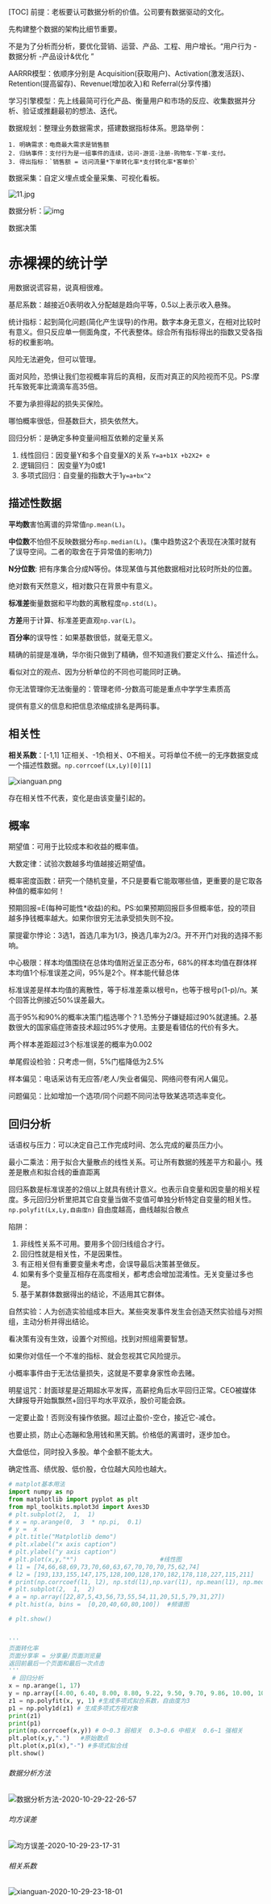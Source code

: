 [TOC]
前提：老板要认可数据分析的价值。公司要有数据驱动的文化。

先构建整个数据的架构比细节重要。

不是为了分析而分析，要优化营销、运营、产品、工程、用户增长。“用户行为 - 数据分析 -产品设计&优化 ”



AARRR模型：依顺序分别是 Acquisition(获取用户)、Activation(激发活跃)、Retention(提高留存)、Revenue(增加收入)和 Referral(分享传播)

学习引擎模型：先上线最简可行化产品、衡量用户和市场的反应、收集数据并分析、验证或推翻最初的想法、迭代。



数据规划：整理业务数据需求，搭建数据指标体系。思路举例：

 	1. 明确需求：电商最大需求是销售额
 	2. 归纳事件：支付行为是一组事件的连续，访问-游览-注册-购物车-下单-支付。
 	3. 得出指标：`销售额 = 访问流量*下单转化率*支付转化率*客单价`

数据采集：自定义埋点或全量采集、可视化看板。

![11.jpg](http://www.cniteyes.com/data/upload/editor/2017/0628/13/1498628981265396.jpg)

数据分析：![img](https://pic3.zhimg.com/v2-5be0cb5caebe60411e0c6ff481d96fc0_b.jpg)

数据决策



# 赤裸裸的统计学

用数据说谎容易，说真相很难。

基尼系数：越接近0表明收入分配越是趋向平等，0.5以上表示收入悬殊。

统计指标：起到简化问题(简化产生误导)的作用。数字本身无意义，在相对比较时有意义。但只反应单一侧面角度，不代表整体。综合所有指标得出的指数又受各指标的权重影响。

风险无法避免，但可以管理。

面对风险，恐惧让我们忽视概率背后的真相，反而对真正的风险视而不见。PS:摩托车致死率比滴滴车高35倍。

不要为承担得起的损失买保险。

哪怕概率很低，但基数巨大，损失依然大。

回归分析：是确定多种变量间相互依赖的定量关系

1. 线性回归：因变量Y和多个自变量X的关系 `Y=a+b1X +b2X2+ e`
2. 逻辑回归： 因变量Y为0或1
3. 多项式回归：自变量的指数大于1`y=a+bx^2`

## 描述性数据

**平均数**害怕离谱的异常值`np.mean(L)`。

**中位数**不怕但不反映数据分布`np.median(L)`。(集中趋势这2个表现在决策时就有了误导空间。二者的取舍在于异常值的影响力)

**N分位数**: 把有序集合分成N等份。体现某值与其他数据相对比较时所处的位置。

绝对数有天然意义，相对数只在背景中有意义。

**标准差**衡量数据和平均数的离散程度`np.std(L)`。

**方差**用于计算、标准差更直观`np.var(L)`。

**百分率**的误导性：如果基数很低，就毫无意义。

精确的前提是准确，华尔街只做到了精确，但不知道我们要定义什么、描述什么。

看似对立的观点、因为分析单位的不同也可能同时正确。

你无法管理你无法衡量的：管理老师-分数高可能是重点中学学生素质高

提供有意义的信息和把信息浓缩成排名是两码事。

## 相关性

**相关系数**：[-1,1] 1正相关、-1负相关、0不相关。可将单位不统一的无序数据变成一个描述性数据。`np.corrcoef(Lx,Ly)[0][1]`

![xianguan.png](https://github.com/chenjun-110/note/blob/master/image/xianguan.png?raw=true)

存在相关性不代表，变化是由该变量引起的。

## 概率

期望值：可用于比较成本和收益的概率值。

大数定律：试验次数越多均值越接近期望值。

概率密度函数：研究一个随机变量，不只是要看它能取哪些值，更重要的是它取各种值的概率如何！

预期回报=E(每种可能性*收益)的和。PS:如果预期回报巨多但概率低，投的项目越多挣钱概率越大。如果你很穷无法承受损失则不投。

蒙提霍尔悖论：3选1，首选几率为1/3，换选几率为2/3。开不开门对我的选择不影响。

中心极限：样本均值围绕在总体均值附近呈正态分布，68%的样本均值在群体样本均值1个标准误差之间，95%是2个。样本能代替总体

标准误差是样本均值的离散性，等于标准差乘以根号n，也等于根号p(1-p)/n。某个回答比例接近50%误差最大。

高于95%和90%的概率决策门槛选哪个？1.恐怖分子嫌疑超过90%就逮捕。2.基数很大的国家癌症筛查技术超过95%才使用。主要是看错估的代价有多大。

两个样本差距超过3个标准误差的概率为0.002

单尾假设检验：只考虑一侧，5%门槛降低为2.5%

样本偏见：电话采访有无应答/老人/失业者偏见、网络问卷有闲人偏见。

问题偏见：比如增加一个选项/同个问题不同问法导致某选项选率变化。

## 回归分析

话语权与压力：可以决定自己工作完成时间、怎么完成的雇员压力小。

最小二乘法：用于拟合大量散点的线性关系。可让所有数据的残差平方和最小。残差是散点和拟合线的垂直距离

回归系数是标准误差的2倍以上就具有统计意义。也表示自变量和因变量的相关程度。多元回归分析里把其它自变量当做不变值可单独分析特定自变量的相关性。`np.polyfit(Lx,Ly,自由度n)` 自由度越高，曲线越拟合散点

陷阱：

1. 非线性关系不可用。要用多个回归线组合才行。
2. 回归性就是相关性，不是因果性。
3. 有正相关但有重要变量未考虑，会误导最后决策甚至做反。
4. 如果有多个变量互相存在高度相关，都考虑会增加混淆性。无关变量过多也是。
5. 基于某群体数据得出的结论，不适用其它群体。

自然实验：人为创造实验组成本巨大。某些突发事件发生会创造天然实验组与对照组，主动分析并得出结论。

看决策有没有生效，设置个对照组。找到对照组需要智慧。



如果你对信任一个不准的指标、就会忽视其它风险提示。

小概率事件由于无法估量损失，这就是不要拿身家性命去赌。

明星诅咒：封面球星是近期超水平发挥，高薪挖角后水平回归正常。CEO被媒体大肆报导开始飘飘然+回归平均水平双杀，股价可能会跌。

一定要止盈！否则没有操作依据。超过止盈价-空仓，接近它-减仓。

也要止损，防止心态蹦和急用钱和黑天鹅。价格低的离谱时，逐步加仓。

大盘低位，同时投入多股。单个金额不能太大。

确定性高、绩优股、低价股，仓位越大风险也越大。





```python
# matplot基本用法
import numpy as np 
from matplotlib import pyplot as plt 
from mpl_toolkits.mplot3d import Axes3D
# plt.subplot(2,  1,  1) 
# x = np.arange(0,  3  * np.pi,  0.1)
# y =  x
# plt.title("Matplotlib demo") 
# plt.xlabel("x axis caption") 
# plt.ylabel("y axis caption") 
# plt.plot(x,y,"*")                       #线性图
# l1 = [74,66,68,69,73,70,60,63,67,70,70,70,75,62,74]
# l2 = [193,133,155,147,175,128,100,128,170,182,178,118,227,115,211]
# print(np.corrcoef(l1, l2), np.std(l1),np.var(l1), np.mean(l1), np.median(l1))
# plt.subplot(2,  1,  2)
# a = np.array([22,87,5,43,56,73,55,54,11,20,51,5,79,31,27]) 
# plt.hist(a, bins =  [0,20,40,60,80,100])  #频谱图

# plt.show()


'''
页面转化率
页面分享率 = 分享量/页面浏览量
返回前最后一个页面和最后一次点击
'''
 # 回归分析
x = np.arange(1, 17)
y = np.array([4.00, 6.40, 8.00, 8.80, 9.22, 9.50, 9.70, 9.86, 10.00, 10.20, 10.32, 10.42, 10.50, 10.55, 10.58, 10.60])
z1 = np.polyfit(x, y, 1) #生成多项式拟合系数，自由度为3
p1 = np.poly1d(z1) # 生成多项式方程对象
print(z1)
print(p1)
print(np.corrcoef(x,y)) # 0~0.3 弱相关  0.3~0.6 中相关  0.6~1 强相关
plt.plot(x,y,".")   #原始散点
plt.plot(x,p1(x),"-") #多项式拟合线
plt.show()
```
###### 数据分析方法
![数据分析方法-2020-10-29-22-26-57](http://img.996lucky.top/markdown_数据分析方法-2020-10-29-22-26-57.jpg)


###### 均方误差
![均方误差-2020-10-29-23-17-31](http://img.996lucky.top/markdown_均方误差-2020-10-29-23-17-31.png)
###### 相关系数
![xianguan-2020-10-29-23-18-01](http://img.996lucky.top/markdown_xianguan-2020-10-29-23-18-01.png)